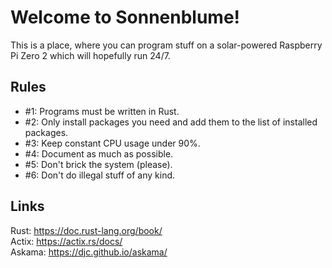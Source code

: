 <h1>Welcome to Sonnenblume!</h1>
<p>
    This is a place, where you can program stuff on a solar-powered Raspberry Pi Zero 2 which will hopefully run 24/7.
</p>
<p>
    <h2>Rules</h2>
    <ul>
        <li>#1: Programs must be written in Rust.</li>
        <li>#2: Only install packages you need and add them to the list of installed packages.</li>
        <li>#3: Keep constant CPU usage under 90%.</li>
        <li>#4: Document as much as possible.</li>
        <li>#5: Don't brick the system (please).</li>
        <li>#6: Don't do illegal stuff of any kind.</li>
    </ul>
</p>
<p>
    <h2>Links</h2>
    Rust: <a href="https://doc.rust-lang.org/book/" target="_blank">https://doc.rust-lang.org/book/</a><br>
    Actix: <a href="https://actix.rs/docs/" target="_blank">https://actix.rs/docs/</a><br>
    Askama: <a href="https://djc.github.io/askama/" target="_blank">https://djc.github.io/askama/</a><br>
</p>